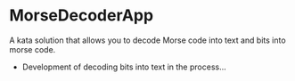 # MorseDecoderApp
A kata solution that allows you to decode Morse code into text and bits into morse code.
* Development of decoding bits into text in the process...
